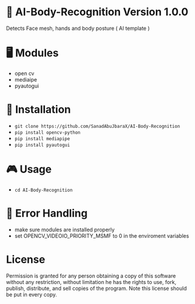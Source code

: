# 🤖 AI-Body-Recognition Version 1.0.0
Detects Face mesh, hands and body posture ( AI template )
# 🖥️ Modules 
- open cv
- mediaipe
- pyautogui
# 🔮 Installation
- ``` git clone https://github.com/SanadAbuJbaraX/AI-Body-Recognition ```
- ``` pip install opencv-python ```
- ``` pip install mediapipe ```
- ``` pip install pyautogui ```
# 🎮 Usage
- ``` cd AI-Body-Recognition ```

# 🔧 Error Handling
- make sure modules are installed properly
- set OPENCV_VIDEOIO_PRIORITY_MSMF to 0 in the enviroment variables
# License
Permission is  granted for any person obtaining a copy of this software without any restriction, without limitation he has the rights to use,  fork,  publish, distribute, and sell copies of the program.
Note this license should be put in every copy.
